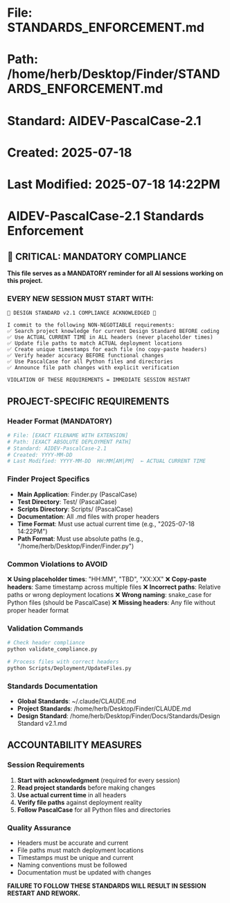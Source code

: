 # File: STANDARDS_ENFORCEMENT.md
# Path: /home/herb/Desktop/Finder/STANDARDS_ENFORCEMENT.md
# Standard: AIDEV-PascalCase-2.1
# Created: 2025-07-18
# Last Modified: 2025-07-18  14:22PM

# AIDEV-PascalCase-2.1 Standards Enforcement

## 🚨 CRITICAL: MANDATORY COMPLIANCE

**This file serves as a MANDATORY reminder for all AI sessions working on this project.**

### EVERY NEW SESSION MUST START WITH:

```
🚨 DESIGN STANDARD v2.1 COMPLIANCE ACKNOWLEDGED 🚨

I commit to the following NON-NEGOTIABLE requirements:
✅ Search project knowledge for current Design Standard BEFORE coding
✅ Use ACTUAL CURRENT TIME in ALL headers (never placeholder times)
✅ Update file paths to match ACTUAL deployment locations  
✅ Create unique timestamps for each file (no copy-paste headers)
✅ Verify header accuracy BEFORE functional changes
✅ Use PascalCase for all Python files and directories
✅ Announce file path changes with explicit verification

VIOLATION OF THESE REQUIREMENTS = IMMEDIATE SESSION RESTART
```

## PROJECT-SPECIFIC REQUIREMENTS

### Header Format (MANDATORY)
```python
# File: [EXACT FILENAME WITH EXTENSION]
# Path: [EXACT ABSOLUTE DEPLOYMENT PATH]
# Standard: AIDEV-PascalCase-2.1
# Created: YYYY-MM-DD
# Last Modified: YYYY-MM-DD  HH:MM[AM|PM]  ← ACTUAL CURRENT TIME
```

### Finder Project Specifics
- **Main Application**: Finder.py (PascalCase)
- **Test Directory**: Test/ (PascalCase)
- **Scripts Directory**: Scripts/ (PascalCase)
- **Documentation**: All .md files with proper headers
- **Time Format**: Must use actual current time (e.g., "2025-07-18  14:22PM")
- **Path Format**: Must use absolute paths (e.g., "/home/herb/Desktop/Finder/Finder.py")

### Common Violations to AVOID
❌ **Using placeholder times**: "HH:MM", "TBD", "XX:XX"
❌ **Copy-paste headers**: Same timestamp across multiple files
❌ **Incorrect paths**: Relative paths or wrong deployment locations
❌ **Wrong naming**: snake_case for Python files (should be PascalCase)
❌ **Missing headers**: Any file without proper header format

### Validation Commands
```bash
# Check header compliance
python validate_compliance.py

# Process files with correct headers
python Scripts/Deployment/UpdateFiles.py
```

### Standards Documentation
- **Global Standards**: ~/.claude/CLAUDE.md
- **Project Standards**: /home/herb/Desktop/Finder/CLAUDE.md
- **Design Standard**: /home/herb/Desktop/Finder/Docs/Standards/Design Standard v2.1.md

## ACCOUNTABILITY MEASURES

### Session Requirements
1. **Start with acknowledgment** (required for every session)
2. **Read project standards** before making changes
3. **Use actual current time** in all headers
4. **Verify file paths** against deployment reality
5. **Follow PascalCase** for all Python files and directories

### Quality Assurance
- Headers must be accurate and current
- File paths must match deployment locations
- Timestamps must be unique and current
- Naming conventions must be followed
- Documentation must be updated with changes

**FAILURE TO FOLLOW THESE STANDARDS WILL RESULT IN SESSION RESTART AND REWORK.**